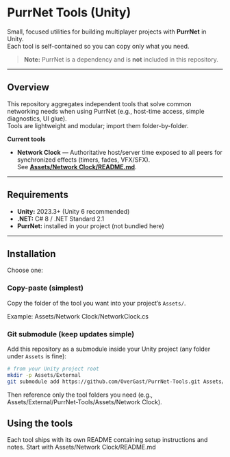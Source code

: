 # PurrNet Tools (Unity)

Small, focused utilities for building multiplayer projects with **PurrNet** in Unity.  
Each tool is self-contained so you can copy only what you need.

> **Note:** PurrNet is a dependency and is **not** included in this repository.

---

## Overview
This repository aggregates independent tools that solve common networking needs when using PurrNet (e.g., host-time access, simple diagnostics, UI glue).  
Tools are lightweight and modular; import them folder-by-folder.

**Current tools**
- **Network Clock** — Authoritative host/server time exposed to all peers for synchronized effects (timers, fades, VFX/SFX).  
  See **[Assets/Network Clock/README.md](./Assets/Network%20Clock/README.md)**.

---

## Requirements
- **Unity:** 2023.3+ (Unity 6 recommended)  
- **.NET:** C# 8 / .NET Standard 2.1  
- **PurrNet:** installed in your project (not bundled here)

---

## Installation
Choose one:

### Copy-paste (simplest)
Copy the folder of the tool you want into your project’s `Assets/`.

Example: Assets/Network Clock/NetworkClock.cs

### Git submodule (keep updates simple)
Add this repository as a submodule inside your Unity project (any folder under `Assets` is fine):

```bash
# from your Unity project root
mkdir -p Assets/External
git submodule add https://github.com/OverGast/PurrNet-Tools.git Assets/External/PurrNet-Tools
```

Then reference only the tool folders you need (e.g., Assets/External/PurrNet-Tools/Assets/Network Clock).

## Using the tools
Each tool ships with its own README containing setup instructions and notes.
Start with Assets/Network Clock/README.md
